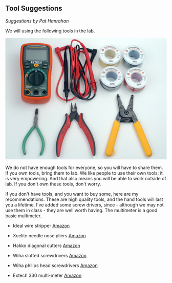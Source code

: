 ## Tool Suggestions

*Suggestions by Pat Hanrahan*

We will using the following tools in the lab.

![Tools](lab1/images/tools.jpg)

We do not have enough tools for everyone,
so you will have to share them.
If you own tools, bring them to lab.
We like people to use their own tools; 
it is very empowering.
And that also means you will be able to work outside of lab.
If you don't own these tools, don't worry. 

If you don't have tools, and you want to buy some,
here are my recommendations. 
These are high quality tools,
and the hand tools will last you a lifetime.
I've added some screw drivers,
since - although we may not use them in class - 
they are well worth having.
The multimeter is a good basic multimeter.

- Ideal wire stripper [Amazon](http://www.amazon.com/gp/product/B002UP7J5M/)

- Xcelite needle nose pliers [Amazon](http://www.amazon.com/Xcelite-L4G-Sub-Miniature-Needle-Cushion/dp/B004UNFE9U/)

- Hakko diagonal cutters [Amazon](http://www.amazon.com/gp/product/B00FZPDG1K/)

- Wiha slotted screwdrivers [Amazon](http://www.amazon.com/gp/product/B000F0EJSY/)

- Wiha philips head screwdrivers [Amazon](http://www.amazon.com/gp/product/B000NZ5QGK/)

- Extech 330 multi-meter [Amazon](http://www.amazon.com/gp/product/B000EX0AE4/)

